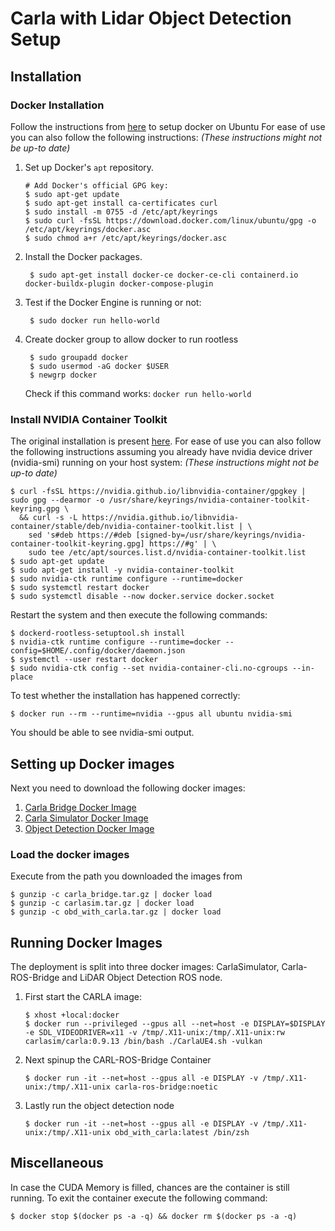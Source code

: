 
# Carla with Lidar Object Detection Setup
## Installation
### Docker Installation
Follow the instructions from [here](https://docs.docker.com/engine/install/ubuntu/) to setup docker on Ubuntu
For ease of use you can also follow the following instructions:
*(These instructions might not be up-to date)*

 1. Set up Docker's `apt` repository.

        # Add Docker's official GPG key:
        $ sudo apt-get update
        $ sudo apt-get install ca-certificates curl
        $ sudo install -m 0755 -d /etc/apt/keyrings
        $ sudo curl -fsSL https://download.docker.com/linux/ubuntu/gpg -o /etc/apt/keyrings/docker.asc
        $ sudo chmod a+r /etc/apt/keyrings/docker.asc
3. Install the Docker packages.

	    $ sudo apt-get install docker-ce docker-ce-cli containerd.io docker-buildx-plugin docker-compose-plugin

5. Test if the Docker Engine is running or not:

	    $ sudo docker run hello-world

6. Create docker group to allow docker to run rootless

	    $ sudo groupadd docker
	    $ sudo usermod -aG docker $USER
	    $ newgrp docker
    Check if this command works: `docker run hello-world`

### Install NVIDIA Container Toolkit
The original installation is present [here](https://docs.nvidia.com/datacenter/cloud-native/container-toolkit/latest/install-guide.html).
For ease of use you can also follow the following instructions assuming you already have nvidia device driver (nvidia-smi) running on your host system:
*(These instructions might not be up-to date)*

    $ curl -fsSL https://nvidia.github.io/libnvidia-container/gpgkey | sudo gpg --dearmor -o /usr/share/keyrings/nvidia-container-toolkit-keyring.gpg \
      && curl -s -L https://nvidia.github.io/libnvidia-container/stable/deb/nvidia-container-toolkit.list | \
        sed 's#deb https://#deb [signed-by=/usr/share/keyrings/nvidia-container-toolkit-keyring.gpg] https://#g' | \
        sudo tee /etc/apt/sources.list.d/nvidia-container-toolkit.list
    $ sudo apt-get update
    $ sudo apt-get install -y nvidia-container-toolkit
    $ sudo nvidia-ctk runtime configure --runtime=docker
    $ sudo systemctl restart docker
    $ sudo systemctl disable --now docker.service docker.socket

  Restart the system and then execute the following commands:

    $ dockerd-rootless-setuptool.sh install
    $ nvidia-ctk runtime configure --runtime=docker --config=$HOME/.config/docker/daemon.json
    $ systemctl --user restart docker
    $ sudo nvidia-ctk config --set nvidia-container-cli.no-cgroups --in-place

   To test whether the installation has happened correctly:


    $ docker run --rm --runtime=nvidia --gpus all ubuntu nvidia-smi

You should be able to see nvidia-smi output.

## Setting up Docker images
Next you need to download the following docker images:
1. [Carla Bridge Docker Image](https://indianinstituteofscience-my.sharepoint.com/:u:/g/personal/sakshams_iisc_ac_in/EXv9gvfi7g9JlCzZtsSxzDoBIcqoEJFlbwpRWX98KSG1EQ?e=i9nwW7)
2. [Carla Simulator Docker Image](https://indianinstituteofscience-my.sharepoint.com/:u:/g/personal/sakshams_iisc_ac_in/EbtdaeUgAkRElFjU6_SA2bMBfWXa7rylLttXlnY33efMwQ?e=b5uGRF)
3. [Object Detection Docker Image](https://indianinstituteofscience-my.sharepoint.com/:u:/g/personal/sakshams_iisc_ac_in/Eb2Ri5x2JSxOh8uswh7T9r0ByIDq_OJUtFltRj7R3EviTg?e=BfJ3yJ)

### Load the docker images
Execute from the path you downloaded the images from

    $ gunzip -c carla_bridge.tar.gz | docker load
    $ gunzip -c carlasim.tar.gz | docker load
    $ gunzip -c obd_with_carla.tar.gz | docker load

## Running Docker Images

The deployment is split into three docker images: CarlaSimulator, Carla-ROS-Bridge and LiDAR Object Detection ROS node.

1. First start the CARLA image:

	   $ xhost +local:docker
   	   $ docker run --privileged --gpus all --net=host -e DISPLAY=$DISPLAY -e SDL_VIDEODRIVER=x11 -v /tmp/.X11-unix:/tmp/.X11-unix:rw carlasim/carla:0.9.13 /bin/bash ./CarlaUE4.sh -vulkan
3. Next spinup the CARL-ROS-Bridge Container

       $ docker run -it --net=host --gpus all -e DISPLAY -v /tmp/.X11-unix:/tmp/.X11-unix carla-ros-bridge:noetic
4. Lastly run the object detection node

       $ docker run -it --net=host --gpus all -e DISPLAY -v /tmp/.X11-unix:/tmp/.X11-unix obd_with_carla:latest /bin/zsh

## Miscellaneous

In case the CUDA Memory is filled, chances are the container is still running. To exit the container execute the following command:

    $ docker stop $(docker ps -a -q) && docker rm $(docker ps -a -q)
